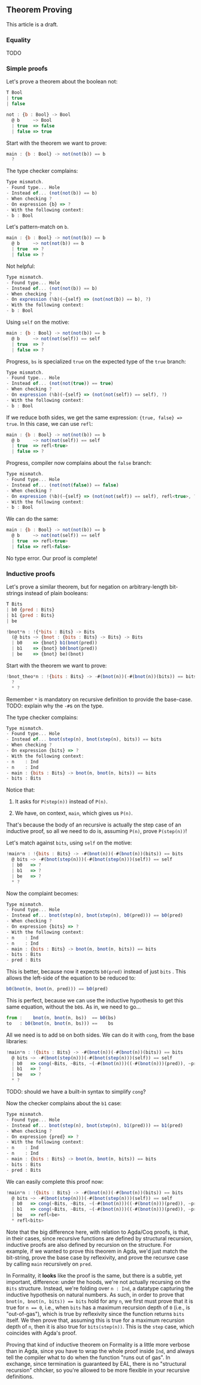 ## Theorem Proving

This article is a draft.

### Equality

TODO

### Simple proofs

Let's prove a theorem about the boolean not:

```javascript
T Bool
| true
| false

not : {b : Bool} -> Bool
  @ b     ~> Bool
  | true  => false
  | false => true
```


Start with the theorem we want to prove:

```javascript
main : {b : Bool} -> not(not(b)) == b
  ?
```

The type checker complains:

```javascript
Type mismatch.
- Found type... Hole
- Instead of... (not(not(b)) == b)
- When checking ?
- On expression {b} => ?
- With the following context:
- b : Bool
```

Let's pattern-match on `b`.

```javascript
main : {b : Bool} -> not(not(b)) == b
  @ b     ~> not(not(b)) == b
  | true  => ?
  | false => ?
```

Not helpful:

```javascript
Type mismatch.
- Found type... Hole
- Instead of... (not(not(b)) == b)
- When checking ?
- On expression (%b)(~{self} => (not(not(b)) == b), ?)
- With the following context:
- b : Bool
```

Using `self` on the motive:

```javascript
main : {b : Bool} -> not(not(b)) == b
  @ b     ~> not(not(self)) == self
  | true  => ?
  | false => ?
```

Progress, `bs` is specialized `true` on the expected type of the `true` branch:

```javascript
Type mismatch.
- Found type... Hole
- Instead of... (not(not(true)) == true)
- When checking ?
- On expression (%b)(~{self} => (not(not(self)) == self), ?)
- With the following context:
- b : Bool
```

If we reduce both sides, we get the same expression: `{true, false} => true`. In this case, we can use `refl`:

```javascript
main : {b : Bool} -> not(not(b)) == b
  @ b     ~> not(not(self)) == self
  | true  => refl<true>
  | false => ?
```

Progress, compiler now complains about the `false` branch:

```javascript
Type mismatch.
- Found type... Hole
- Instead of... (not(not(false)) == false)
- When checking ?
- On expression (%b)(~{self} => (not(not(self)) == self), refl<true>, ?)
- With the following context:
- b : Bool
```

We can do the same:

```javascript
main : {b : Bool} -> not(not(b)) == b
  @ b     ~> not(not(self)) == self
  | true  => refl<true>
  | false => refl<false>
```

No type error. Our proof is complete!

### Inductive proofs

Let's prove a similar theorem, but for negation on arbitrary-length bit-strings instead of plain booleans:

```javascript
T Bits
| b0 {pred : Bits}
| b1 {pred : Bits}
| be

!bnot*n : !{*bits : Bits} -> Bits
  (@ bits ~> {bnot : {bits : Bits} -> Bits} -> Bits
  | b0    => {bnot} b1(bnot(pred))
  | b1    => {bnot} b0(bnot(pred))
  | be    => {bnot} be)(bnot)
```

Start with the theorem we want to prove:

```javascript
!bnot_theo*n : !{bits : Bits} -> -#(bnot(n))(-#(bnot(n))(bits)) == bits
  ?
  * ?
```


Remember `*` is mandatory on recursive definition to provide the base-case. TODO: explain why the `-#`s on the type. 

The type checker complains:

```javascript
Type mismatch.
- Found type... Hole
- Instead of... bnot(step(n), bnot(step(n), bits)) == bits
- When checking ?
- On expression {bits} => ?
- With the following context:
- n    : Ind
- n    : Ind
- main : {bits : Bits} -> bnot(n, bnot(n, bits)) == bits
- bits : Bits
```

Notice that:

1. It asks for `P(step(n))` instead of `P(n)`.

2. We have, on context, `main`, which gives us `P(n)`.

That's because the body of an recursive is actually the step case of an inductive proof, so all we need to do is, assuming `P(n)`, prove `P(step(n))`!

Let's match against `bits`, using `self` on the motive:

```javascript
!main*n : !{bits : Bits} -> -#(bnot(n))(-#(bnot(n))(bits)) == bits
  @ bits ~> -#(bnot(step(n)))(-#(bnot(step(n)))(self)) == self
  | b0   => ?
  | b1   => ?
  | be   => ?
  * ?
```

Now the complaint becomes:

```javascript
Type mismatch.
- Found type... Hole
- Instead of... bnot(step(n), bnot(step(n), b0(pred))) == b0(pred)
- When checking ?
- On expression {bits} => ?
- With the following context:
- n    : Ind
- n    : Ind
- main : {bits : Bits} -> bnot(n, bnot(n, bits)) == bits
- bits : Bits
- pred : Bits
```

This is better, because now it expects `b0(pred)` instead of just `bits` . This allows the left-side of the equation to be reduced to:

```javascript
b0(bnot(n, bnot(n, pred))) == b0(pred)
```

This is perfect, because we can use the inductive hypothesis to get this same equation, without the `b0`s. As in, we need to go...

```javascript
from :    bnot(n, bnot(n, bs))  == b0(bs)
to   : b0(bnot(n, bnot(n, bs))) ==    bs
```

All we need is to add `b0` on both sides. We can do it with `cong`, from the base libraries:

```javascript
!main*n : !{bits : Bits} -> -#(bnot(n))(-#(bnot(n))(bits)) == bits
  @ bits ~> -#(bnot(step(n)))(-#(bnot(step(n)))(self)) == self
  | b0   => cong(~Bits, ~Bits, ~(-#(bnot(n)))((-#(bnot(n)))(pred)), ~pred, ~b0, ~main(pred))
  | b1   => ?
  | be   => ?
  * ?
```

TODO: should we have a built-in syntax to simplify `cong`?

Now the checker complains about the `b1` case:

```javascript
Type mismatch.
- Found type... Hole
- Instead of... bnot(step(n), bnot(step(n), b1(pred))) == b1(pred)
- When checking ?
- On expression {pred} => ?
- With the following context:
- n    : Ind
- n    : Ind
- main : {bits : Bits} -> bnot(n, bnot(n, bits)) == bits
- bits : Bits
- pred : Bits
```

We can easily complete this proof now:

```javascript
!main*n : !{bits : Bits} -> -#(bnot(n))(-#(bnot(n))(bits)) == bits
  @ bits ~> -#(bnot(step(n)))(-#(bnot(step(n)))(self)) == self
  | b0   => cong(~Bits, ~Bits, ~(-#(bnot(n)))((-#(bnot(n)))(pred)), ~pred, ~b0, ~main(pred))
  | b1   => cong(~Bits, ~Bits, ~(-#(bnot(n)))((-#(bnot(n)))(pred)), ~pred, ~b1, ~main(pred))
  | be   => refl<be>
  * refl<bits>
```

Note that the big difference here, with relation to Agda/Coq proofs, is that, in their cases, since recursive functions are defined by structural recursion, inductive proofs are also defined by recursion on the structure. For example, if we wanted to prove this theorem in Agda, we'd just match the bit-string, prove the base case by reflexivity, and prove the recursve case by calling `main` recursively on `pred`.

In Formality, it **looks** like the proof is the same, but there is a subtle, yet important, difference: under the hoods, we're not actually recursing on the `Bits` structure. Instead, we're folding over `n : Ind`, a datatype capturing the inductive hypothesis on natural numbers. As such, in order to prove that `bnot(n, bnot(n, bits)) == bits` hold for any `n`, we first must prove that it is true for `n == 0`, i.e., when `bits` has a maximum recursion depth of `0` (i.e., is "out-of-gas"), which is true by reflexivity since the function returns `bits` itself. We then prove that, assuming this is true for a maximum recursion depth of `n`, then it is also true for `bits(step(n))`. This is the `step` case, which coincides with Agda's proof.

Proving that kind of inductive theorem on Formality is a little more verbose than in Agda, since you have to wrap the whole proof inside `Ind`, and always tell the compiler what to do when the function "runs out of gas". In exchange, since termination is guaranteed by EAL, there is no "structural recursion" chhcker, so you're allowed to be more flexible in your recursive definitions.
